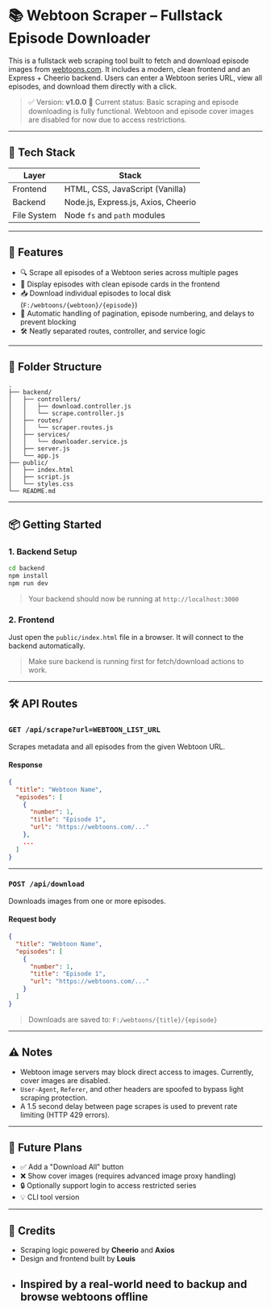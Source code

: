 # 📚 Webtoon Scraper – Fullstack Episode Downloader

This is a fullstack web scraping tool built to fetch and download episode images from [webtoons.com](https://www.webtoons.com). It includes a modern, clean frontend and an Express + Cheerio backend. Users can enter a Webtoon series URL, view all episodes, and download them directly with a click.

> ✅ Version: **v1.0.0**
> 🔐 Current status: Basic scraping and episode downloading is fully functional. Webtoon and episode cover images are disabled for now due to access restrictions.

---

## 🔧 Tech Stack

| Layer       | Stack                               |
| ----------- | ----------------------------------- |
| Frontend    | HTML, CSS, JavaScript (Vanilla)     |
| Backend     | Node.js, Express.js, Axios, Cheerio |
| File System | Node `fs` and `path` modules        |

---

## 🚀 Features

* 🔍 Scrape all episodes of a Webtoon series across multiple pages
* 📄 Display episodes with clean episode cards in the frontend
* 📥 Download individual episodes to local disk (`F:/webtoons/{webtoon}/{episode}`)
* 🧠 Automatic handling of pagination, episode numbering, and delays to prevent blocking
* 🛠️ Neatly separated routes, controller, and service logic

---

## 📁 Folder Structure

```
.
├── backend/
│   ├── controllers/
│   │   ├── download.controller.js
│   │   └── scrape.controller.js
│   ├── routes/
│   │   └── scraper.routes.js
│   ├── services/
│   │   └── downloader.service.js
│   ├── server.js
│   └── app.js
├── public/
│   ├── index.html
│   ├── script.js
│   └── styles.css
└── README.md
```

---

## 📦 Getting Started

### 1. Backend Setup

```bash
cd backend
npm install
npm run dev
```

> Your backend should now be running at `http://localhost:3000`

### 2. Frontend

Just open the `public/index.html` file in a browser. It will connect to the backend automatically.

> Make sure backend is running first for fetch/download actions to work.

---

## 🛠️ API Routes

### `GET /api/scrape?url=WEBTOON_LIST_URL`

Scrapes metadata and all episodes from the given Webtoon URL.

#### Response

```json
{
  "title": "Webtoon Name",
  "episodes": [
    {
      "number": 1,
      "title": "Episode 1",
      "url": "https://webtoons.com/..."
    },
    ...
  ]
}
```

---

### `POST /api/download`

Downloads images from one or more episodes.

#### Request body

```json
{
  "title": "Webtoon Name",
  "episodes": [
    {
      "number": 1,
      "title": "Episode 1",
      "url": "https://webtoons.com/..."
    }
  ]
}
```

> Downloads are saved to: `F:/webtoons/{title}/{episode}`

---

## ⚠️ Notes

* Webtoon image servers may block direct access to images. Currently, cover images are disabled.
* `User-Agent`, `Referer`, and other headers are spoofed to bypass light scraping protection.
* A 1.5 second delay between page scrapes is used to prevent rate limiting (HTTP 429 errors).

---

## 🧠 Future Plans

* ✅ Add a "Download All" button
* ❌ Show cover images (requires advanced image proxy handling)
* 🔒 Optionally support login to access restricted series
* 💡 CLI tool version

---

## 🙌 Credits

* Scraping logic powered by **Cheerio** and **Axios**
* Design and frontend built by **Louis**
* Inspired by a real-world need to backup and browse webtoons offline
  ---
